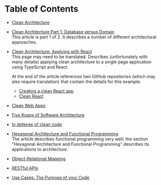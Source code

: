 # Table of Contents

- [Clean Architecture](./clean-architecture)
- [Clean Architecture Part 1: Database versus Domain](https://crosp.net/blog/software-architecture/clean-architecture-part-1-databse-vs-domain/)<br />
    This article is part 1 of 2. It describes a number of different architectural approaches.
- [Clean Architecture: Applying with React](https://dev.to/rubemfsv/arquitetura-limpa-aplicando-com-react-1eo0)<br />
    This page may need to be translated. Describes (unfortunately with many details) applying clean architecture to a single page application using TypeScript and React. <br />

    At the end of the article references two GitHub repositories (which may also require translation) that contain the details for this example.<br />
    - [Creating a clean React app](https://github.com/rubemfsv/clean-react-app)<br />
    - [Clean React](https://github.com/rmanguinho/clean-react)
- [Clean Web Apps](https://medium.com/@bernardo.teixeira.691/how-to-use-startup-cs-with-clean-architecture-4c5f8cd9edd4)
- [Five Koans of Software Architecture](https://bellmar.medium.com/five-koans-of-software-architecture-f9f7305598c2)
- [In defense of clean code](https://levelup.gitconnected.com/in-defense-of-clean-code-2592165487d4)
- [Hexagonal Architecture and Functional Programming](https://medium.com/@jondot/functional-programming-with-python-for-people-without-time-1eebdbd9526c)<br />
    The article describes functional programming very well; the section "Hexagonal Architecture and Functional Programming" describes its applications to architecture.
- [Object-Relational Mapping](./orm/)
- [RESTful APIs](./restful-apis/)
- [Use Cases: The Purpose of your Code](https://joebew42.github.io/2021/10/23/use-cases-purpose-of-your-code/?utm_medium=email&utm_source=topic+optin&utm_campaign=awareness&utm_content=20211120+prog+nl&mkt_tok=MTA3LUZNUy0wNzAAAAGA3X9-BlsjC20fJ3kutvzL9OM10JjAB78Fcj7D_bE5Y0EeYes9AumVkORUmj76s0mwQ2AI8lULeCAwl3XxZH3Bq6-OdPZoSIbFYCH-Quh4ZcBeGQ)

